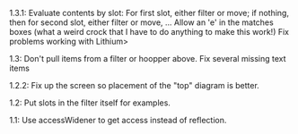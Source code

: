 1.3.1: Evaluate contents by slot: For first slot, either filter or move; if nothing, then for second slot, either filter or move, ...
       Allow an 'e' in the matches boxes (what a weird crock that I have to do anything to make this work!)
       Fix problems working with Lithium>

1.3: Don't pull items from a filter or hoopper above.
     Fix several missing text items

1.2.2: Fix up the screen so placement of the "top" diagram is better.

1.2: Put slots in the filter itself for examples.

1.1: Use accessWidener to get access instead of reflection.
